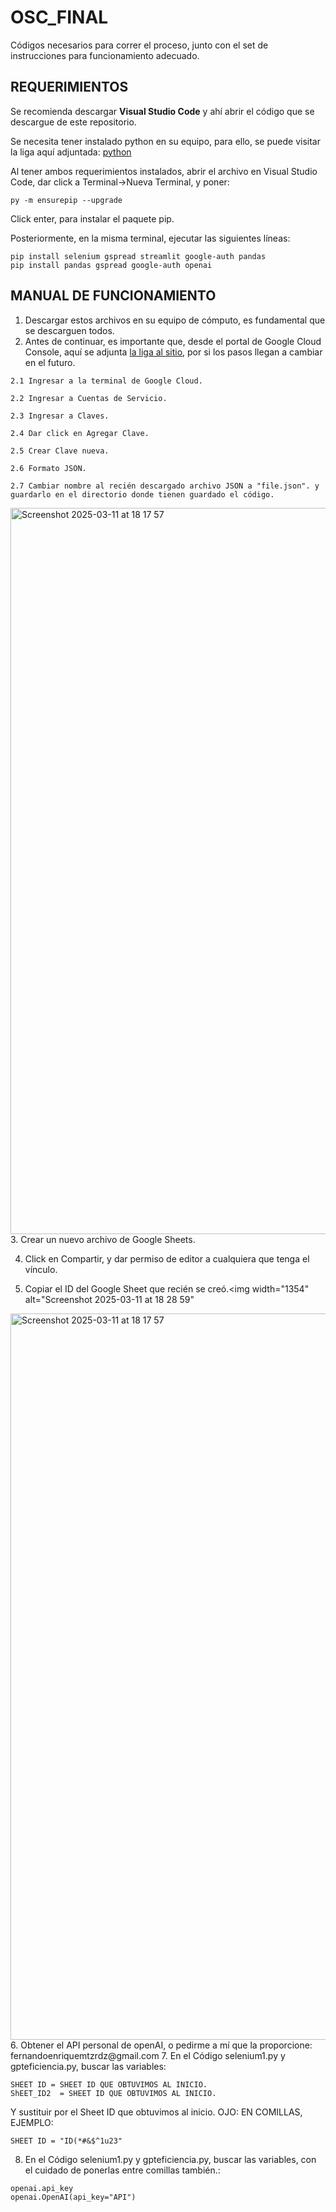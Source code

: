 # OSC_FINAL
Códigos necesarios para correr el proceso, junto con el set de instrucciones para funcionamiento adecuado.

  ## REQUERIMIENTOS

  Se recomienda descargar <b>Visual Studio Code</b> y ahí abrir el código que se descargue de este repositorio.

  Se necesita tener instalado python en su equipo, para ello, se puede visitar la liga aquí adjuntada: [python](https://learn.microsoft.com/es-es/windows/python/beginners)

  Al tener ambos requerimientos instalados, abrir el archivo en Visual Studio Code, dar click a Terminal->Nueva Terminal, y poner:

    py -m ensurepip --upgrade

  Click enter, para instalar el paquete pip.

  Posteriormente, en la misma terminal, ejecutar las siguientes líneas:

    pip install selenium gspread streamlit google-auth pandas
    pip install pandas gspread google-auth openai

## MANUAL DE FUNCIONAMIENTO

  1. Descargar estos archivos en su equipo de cómputo, es fundamental que se descarguen todos.
  2. Antes de continuar, es importante que, desde el portal de Google Cloud Console, aquí se adjunta [la liga al sitio](https://developers.google.com/workspace/guides/create-credentials#api-key), por si los pasos llegan a cambiar en el futuro.
  
    2.1 Ingresar a la terminal de Google Cloud.
  
    2.2 Ingresar a Cuentas de Servicio.
  
    2.3 Ingresar a Claves.
  
    2.4 Dar click en Agregar Clave.
  
    2.5 Crear Clave nueva.
  
    2.6 Formato JSON.
  
    2.7 Cambiar nombre al recién descargado archivo JSON a "file.json". y guardarlo en el directorio donde tienen guardado el código.
  <img width="1162" alt="Screenshot 2025-03-11 at 18 17 57" src="https://github.com/user-attachments/assets/0758a1bc-913b-478f-af5b-a0a4a60e06bd" />
  3. Crear un nuevo archivo de Google Sheets.
  
  4. Click en Compartir, y dar permiso de editor a cualquiera que tenga el vínculo.
  
  5. Copiar el ID del Google Sheet que recién se creó.<img width="1354" alt="Screenshot 2025-03-11 at 18 28 59"         
  <img width="1162" alt="Screenshot 2025-03-11 at 18 17 57" src="https://github.com/user-attachments/assets/69a56611-bf29-4f33-95ad-d615fa32ccc2" />
  6. Obtener el API personal de openAI, o pedirme a mí que la proporcione: fernandoenriquemtzrdz@gmail.com
  7. En el Código selenium1.py y gpteficiencia.py, buscar las variables:
     
    SHEET ID = SHEET ID QUE OBTUVIMOS AL INICIO.
    ShEET_ID2  = SHEET ID QUE OBTUVIMOS AL INICIO. 
    
  Y sustituir por el Sheet ID que obtuvimos al inicio. OJO: EN COMILLAS, EJEMPLO: 

    SHEET ID = "ID(*#&$^1u23"
    
  8. En el Código selenium1.py y gpteficiencia.py, buscar las variables, con el cuidado de ponerlas entre comillas también.:

    openai.api_key
    openai.OpenAI(api_key="API")

  
     
